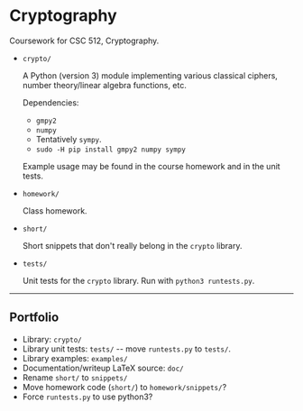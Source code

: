 # Cryptography

Coursework for CSC 512, Cryptography.

* `crypto/`

    A Python (version 3) module implementing various classical ciphers, number theory/linear algebra functions, etc.

    Dependencies:
    - `gmpy2`
    - `numpy`
    - Tentatively `sympy`.
    - `sudo -H pip install gmpy2 numpy sympy`

    Example usage may be found in the course homework and in the unit tests.

* `homework/`

    Class homework.

* `short/`

    Short snippets that don't really belong in the `crypto` library.

* `tests/`

    Unit tests for the `crypto` library. Run with `python3 runtests.py`.


---

## Portfolio
* Library: `crypto/`
* Library unit tests: `tests/` -- move `runtests.py` to `tests/`.
* Library examples: `examples/`
* Documentation/writeup LaTeX source: `doc/`
* Rename `short/` to `snippets/`
* Move homework code (`short/`) to `homework/snippets/`?
* Force `runtests.py` to use python3?
